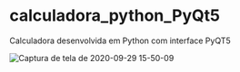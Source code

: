 # calculadora_python_PyQt5
Calculadora desenvolvida em Python com interface PyQT5

![Captura de tela de 2020-09-29 15-50-09](https://user-images.githubusercontent.com/68522644/94603020-10696c00-026c-11eb-86b6-e99820e0a08c.png)
